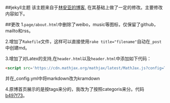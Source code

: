 ##jekyll主题
该主题来自于[林安亚的博客](http://painterlin.com/), 在其基础上做了一定的修改。主要修改内容如下。<br>

##更改
1.```page/about.html```中删除了weibo，music等图标，仅保留了github，mailto和rss。<br>

2.增加了```Rakefile```文件，这样可以直接使用```rake title="filename"```自动在```_post```中创建md。<br>

3.增加了对Latex的支持,在```header.html```以及```header.html```中添加如下代码：<br>

```html
<script src='https://cdn.mathjax.org/mathjax/latest/MathJax.js?config=TeX-AMS-MML_HTMLorMML'></script>
```

并在_config.yml中将markdown改为kramdown<br>

4.原博首页展示的是按tags来分的，我改为了按照categoris来分。代码[b497f73](https://github.com/ivyxjc/ivyxjc.github.io/commit/b0032df15246c81a695b4d6bf5f970bac14b3be8#diff-eacf331f0ffc35d4b482f1d15a887d3b)。


